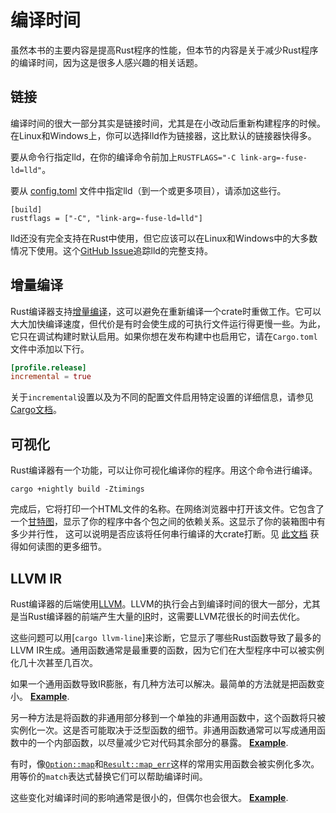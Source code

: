 # 编译时间

虽然本书的主要内容是提高Rust程序的性能，但本节的内容是关于减少Rust程序的编译时间，因为这是很多人感兴趣的相关话题。

## 链接

编译时间的很大一部分其实是链接时间，尤其是在小改动后重新构建程序的时候。在Linux和Windows上，你可以选择lld作为链接器，这比默认的链接器快得多。

要从命令行指定lld，在你的编译命令前加上`RUSTFLAGS="-C link-arg=-fuse-ld=lld"`。

要从 [config.toml] 文件中指定lld（到一个或更多项目），请添加这些行。
```text
[build]
rustflags = ["-C", "link-arg=-fuse-ld=lld"]
```
[config.toml]: https://doc.rust-lang.org/cargo/reference/config.html

lld还没有完全支持在Rust中使用，但它应该可以在Linux和Windows中的大多数情况下使用。这个[GitHub Issue]追踪lld的完整支持。

[GitHub Issue]: https://github.com/rust-lang/rust/issues/39915#issuecomment-618726211

## 增量编译

Rust编译器支持[增量编译]，这可以避免在重新编译一个crate时重做工作。它可以大大加快编译速度，但代价是有时会使生成的可执行文件运行得更慢一些。为此，它只在调试构建时默认启用。如果你想在发布构建中也启用它，请在`Cargo.toml`文件中添加以下行。
```toml
[profile.release]
incremental = true
```
关于`incremental`设置以及为不同的配置文件启用特定设置的详细信息，请参见[Cargo文档]。

[增量编译]: https://blog.rust-lang.org/2016/09/08/incremental.html
[Cargo文档]: https://doc.rust-lang.org/cargo/reference/profiles.html#incremental

## 可视化

Rust编译器有一个功能，可以让你可视化编译你的程序。用这个命令进行编译。
```text
cargo +nightly build -Ztimings
```
完成后，它将打印一个HTML文件的名称。在网络浏览器中打开该文件。它包含了一个[甘特图]，显示了你的程序中各个包之间的依赖关系。这显示了你的装箱图中有多少并行性，
这可以说明是否应该将任何串行编译的大crate打断。见 [此文档][Z-timings] 获得如何读图的更多细节。

[甘特图]: https://www.wanweibaike.com/wiki-%E7%94%98%E7%89%B9%E5%9B%BE
[Z-timings]: https://doc.rust-lang.org/nightly/cargo/reference/unstable.html#timings

## LLVM IR

Rust编译器的后端使用[LLVM]。LLVM的执行会占到编译时间的很大一部分，尤其是当Rust编译器的前端产生大量的[IR]时，这需要LLVM花很长的时间去优化。

[LLVM]: https://llvm.org/
[IR]: https://en.wikipedia.org/wiki/Intermediate_representation

这些问题可以用[`cargo llvm-line`]来诊断，它显示了哪些Rust函数导致了最多的LLVM IR生成。通用函数通常是最重要的函数，因为它们在大型程序中可以被实例化几十次甚至几百次。

[`cargo llvm-lines`]: https://github.com/dtolnay/cargo-llvm-lines/

如果一个通用函数导致IR膨胀，有几种方法可以解决。最简单的方法就是把函数变小。
[**Example**](https://github.com/rust-lang/rust/pull/72166/commits/5a0ac0552e05c079f252482cfcdaab3c4b39d614).

另一种方法是将函数的非通用部分移到一个单独的非通用函数中，这个函数将只被实例化一次。这是否可能取决于泛型函数的细节。非通用函数通常可以写成通用函数中的一个内部函数，以尽量减少它对代码其余部分的暴露。
[**Example**](https://github.com/rust-lang/rust/pull/72013/commits/68b75033ad78d88872450a81745cacfc11e58178).

有时，像[`Option::map`]和[`Result::map_err`]这样的常用实用函数会被实例化多次。 用等价的`match`表达式替换它们可以帮助编译时间。

[`Option::map`]: https://doc.rust-lang.org/std/option/enum.Option.html#method.map
[`Result::map_err`]: https://doc.rust-lang.org/std/result/enum.Result.html#method.map_err

这些变化对编译时间的影响通常是很小的，但偶尔也会很大。
[**Example**](https://github.com/servo/servo/issues/26585).
